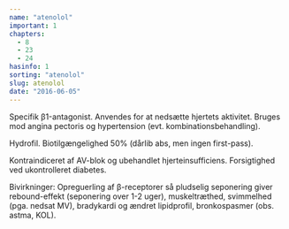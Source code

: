```yaml
---
name: "atenolol"
important: 1
chapters:  
  - 8 
  - 23 
  - 24
hasinfo: 1
sorting: "atenolol"
slug: atenolol
date: "2016-06-05"
---
```


Specifik β1-antagonist. Anvendes for at nedsætte hjertets aktivitet. Bruges mod angina pectoris og hypertension (evt. kombinationsbehandling). 

Hydrofil. Biotilgængelighed 50% (dårlib abs, men ingen first-pass). 

Kontraindiceret af AV-blok og ubehandlet hjerteinsufficiens. Forsigtighed ved ukontrolleret diabetes. 

Bivirkninger: Opreguerling af β-receptorer så pludselig seponering giver rebound-effekt (seponering over 1-2 uger), muskeltræthed, svimmelhed (pga. nedsat MV), bradykardi og ændret lipidprofil, bronkospasmer (obs. astma, KOL).
